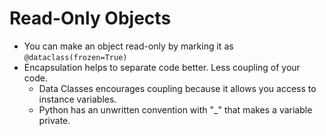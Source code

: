 # Read-Only Objects

* You can make an object read-only by marking it as `@dataclass(frozen=True)`
* Encapsulation helps to separate code better. Less coupling of your code.
  * Data Classes encourages coupling because it allows you access to instance variables.
  * Python has an unwritten convention with "_" that makes a variable private.

